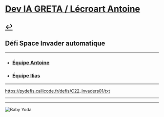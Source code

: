 # [Dev IA GRETA / Lécroart Antoine](https://github.com/Dev-IA-2024/antoine.lecroart)

[↩️](..)
---

## Défi Space Invader automatique

---

- ### [Équipe Antoine](.Equipe_Antoine)
- ### [Équipe Ilias](.Equipe_Illias)

---

https://pydefis.callicode.fr/defis/C22_Invaders01/txt

---
---
![Baby Yoda](https://images3.alphacoders.com/110/1108129.jpg)
